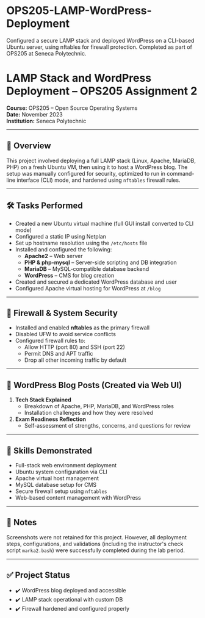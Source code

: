 # OPS205-LAMP-WordPress-Deployment
Configured a secure LAMP stack and deployed WordPress on a CLI-based Ubuntu server, using nftables for firewall protection. Completed as part of OPS205 at Seneca Polytechnic.

# LAMP Stack and WordPress Deployment – OPS205 Assignment 2

**Course:** OPS205 – Open Source Operating Systems  
**Date:** November 2023  
**Institution:** Seneca Polytechnic

---

## 🧠 Overview
This project involved deploying a full LAMP stack (Linux, Apache, MariaDB, PHP) on a fresh Ubuntu VM, then using it to host a WordPress blog. The setup was manually configured for security, optimized to run in command-line interface (CLI) mode, and hardened using `nftables` firewall rules.

---

## 🛠️ Tasks Performed
- Created a new Ubuntu virtual machine (full GUI install converted to CLI mode)
- Configured a static IP using Netplan
- Set up hostname resolution using the `/etc/hosts` file
- Installed and configured the following:
  - **Apache2** – Web server
  - **PHP & php-mysql** – Server-side scripting and DB integration
  - **MariaDB** – MySQL-compatible database backend
  - **WordPress** – CMS for blog creation
- Created and secured a dedicated WordPress database and user
- Configured Apache virtual hosting for WordPress at `/blog`

---

## 🔐 Firewall & System Security
- Installed and enabled **nftables** as the primary firewall
- Disabled UFW to avoid service conflicts
- Configured firewall rules to:
  - Allow HTTP (port 80) and SSH (port 22)
  - Permit DNS and APT traffic
  - Drop all other incoming traffic by default

---

## 📝 WordPress Blog Posts (Created via Web UI)
1. **Tech Stack Explained**
   - Breakdown of Apache, PHP, MariaDB, and WordPress roles
   - Installation challenges and how they were resolved
2. **Exam Readiness Reflection**
   - Self-assessment of strengths, concerns, and questions for review

---

## 🧠 Skills Demonstrated
- Full-stack web environment deployment
- Ubuntu system configuration via CLI
- Apache virtual host management
- MySQL database setup for CMS
- Secure firewall setup using `nftables`
- Web-based content management with WordPress

---

## 📂 Notes
Screenshots were not retained for this project. However, all deployment steps, configurations, and validations (including the instructor's check script `marka2.bash`) were successfully completed during the lab period.

---

## ✅ Project Status
- ✔️ WordPress blog deployed and accessible
- ✔️ LAMP stack operational with custom DB
- ✔️ Firewall hardened and configured properly

